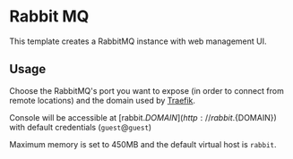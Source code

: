 # Rabbit MQ

This template creates a RabbitMQ instance with web management UI.

## Usage

Choose the RabbitMQ's port you want to expose (in order to connect from remote locations) and the domain used by [Traefik](http://traefik.github.io).

Console will be accessible at [rabbit.${DOMAIN}](http://rabbit.${DOMAIN}) with default credentials (`guest`@`guest`)

Maximum memory is set to 450MB and the default virtual host is `rabbit`.
